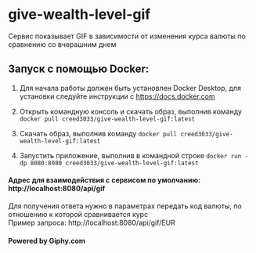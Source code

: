 # give-wealth-level-gif
Сервис показывает GIF в зависимости от изменения курса валюты по сравнению со вчерашним днем

## Запуск с помощью Docker:

1. Для начала работы должен быть установлен Docker Desktop, для установки следуйте инструкции с https://docs.docker.com

2. Открыть командную консоль и скачать образ, выполнив команду `docker pull creed3033/give-wealth-level-gif:latest`

3. Cкачать образ, выполнив команду `docker pull creed3033/give-wealth-level-gif:latest`

4. Запустить приложение, выполнив в командной строке `docker run -dp 8080:8080 creed3033/give-wealth-level-gif:latest`

#### Адрес для взаимодействия с сервисом по умолчанию: http://localhost:8080/api/gif

Для получения ответа нужно в параметрах передать код валюты, по отношению к которой сравнивается курс  
Пример запроса: http://localhost:8080/api/gif/EUR

#### Powered by Giphy.com
